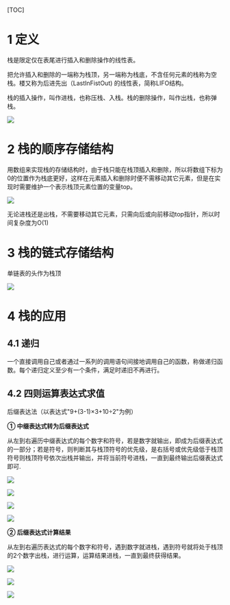 [TOC]



# 1 定义

栈是限定仅在表尾进行插入和删除操作的线性表。

把允许插入和删除的一端称为栈顶，另一端称为栈底，不含任何元素的栈称为空栈。楼又称为后进先出（LastInFistOut) 的线性表，简称LIFO结构。

栈的插入操作，叫作进栈，也称压栈、入栈。栈的删除操作，叫作出栈，也称弹栈。

![](./resources/3.1.png)



# 2 栈的顺序存储结构

用数组来实现栈的存储结构时，由于栈只能在栈顶插入和删除，所以将数组下标为0的位置作为栈底更好，这样在元素插入和删除时便不需移动其它元素，但是在实现时需要维护一个表示栈顶元素位置的变量top。

![](./resources/3.2.png)

无论进栈还是出栈，不需要移动其它元素，只需向后或向前移动top指针，所以时间复杂度为O(1)



# 3 栈的链式存储结构

单链表的头作为栈顶

![](./resources/3.3.png)



# 4 栈的应用



## 4.1 递归

一个直接调用自己或者通过一系列的调用语句间接地调用自己的函数，称做递归函数。每个递归定义至少有一个条件，满足时递旧不再进行。



## 4.2 四则运算表达式求值

后缀表达法（以表达式"9+(3-1)×3+10÷2"为例）

**① 中缀表达式转为后缀表达式**

从左到右遍历中缀表达式的每个数字和符号，若是数字就输出，即成为后缀表达式的一部分；若是符号，则判断其与栈顶符号的优先级，是右括号或优先级低于栈顶符号则栈顶符号依次出栈并输出，并将当前符号进栈，一直到最终输出后缀表达式即可.

![](./resources/3.4.png)

![](./resources/3.5.png)

![](./resources/3.6.png)

![](./resources/3.7.png)



**② 后缀表达式计算结果**

从左到右遍历表达式的每个数字和符号，遇到数字就进栈，遇到符号就将处于栈顶的2个数字出栈，进行运算，运算结果进栈，一直到最终获得结果。

![](./resources/3.8.png)

![](./resources/3.9.png)

![](./resources/3.10.png)